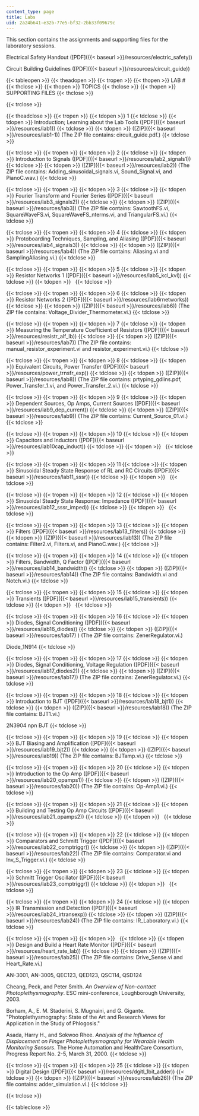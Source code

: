 ```yaml
---
content_type: page
title: Labs
uid: 2a24b641-e32b-77e5-bf32-2bb33f09679c
---
```


This section contains the assignments and supporting files for the laboratory sessions.

Electrical Safety Handout ([PDF]({{< baseurl >}}/resources/electric_safety))

Circuit Building Guidelines ([PDF]({{< baseurl >}}/resources/circuit_guide))

{{< tableopen >}}
{{< theadopen >}}
{{< tropen >}}
{{< thopen >}}
LAB #
{{< thclose >}}
{{< thopen >}}
TOPICS
{{< thclose >}}
{{< thopen >}}
SUPPORTING FILES
{{< thclose >}}

{{< trclose >}}

{{< theadclose >}}
{{< tropen >}}
{{< tdopen >}}
1
{{< tdclose >}}
{{< tdopen >}}
Introduction; Learning about the Lab Tools ([PDF]({{< baseurl >}}/resources/lab1))
{{< tdclose >}}
{{< tdopen >}}
([ZIP]({{< baseurl >}}/resources/lab1-1)) (The ZIP file contains: circuit\_guide.pdf.)
{{< tdclose >}}

{{< trclose >}}
{{< tropen >}}
{{< tdopen >}}
2
{{< tdclose >}}
{{< tdopen >}}
Introduction to Signals ([PDF]({{< baseurl >}}/resources/lab2_signals1))
{{< tdclose >}}
{{< tdopen >}}
([ZIP]({{< baseurl >}}/resources/lab2)) (The ZIP file contains: Adding\_sinusoidal\_signals.vi, Sound\_Signal.vi, and PianoC.wav.)
{{< tdclose >}}

{{< trclose >}}
{{< tropen >}}
{{< tdopen >}}
3
{{< tdclose >}}
{{< tdopen >}}
Fourier Transform and Fourier Series ([PDF]({{< baseurl >}}/resources/lab3_signals2))
{{< tdclose >}}
{{< tdopen >}}
([ZIP]({{< baseurl >}}/resources/lab3)) (The ZIP file contains: SawtoothFS.vi, SquareWaveFS.vi, SquareWaveFS\_nterms.vi, and TriangularFS.vi.)
{{< tdclose >}}

{{< trclose >}}
{{< tropen >}}
{{< tdopen >}}
4
{{< tdclose >}}
{{< tdopen >}}
Protoboarding Techniques, Sampling, and Aliasing ([PDF]({{< baseurl >}}/resources/lab4_signals3))
{{< tdclose >}}
{{< tdopen >}}
([ZIP]({{< baseurl >}}/resources/lab4)) (The ZIP file contains: Aliasing.vi and SamplingAliasing.vi.)
{{< tdclose >}}

{{< trclose >}}
{{< tropen >}}
{{< tdopen >}}
5
{{< tdclose >}}
{{< tdopen >}}
Resistor Networks 1 ([PDF]({{< baseurl >}}/resources/lab5_kcl_kvl))
{{< tdclose >}}
{{< tdopen >}}
 
{{< tdclose >}}

{{< trclose >}}
{{< tropen >}}
{{< tdopen >}}
6
{{< tdclose >}}
{{< tdopen >}}
Resistor Networks 2 ([PDF]({{< baseurl >}}/resources/lab6rnetworks))
{{< tdclose >}}
{{< tdopen >}}
([ZIP]({{< baseurl >}}/resources/lab6)) (The ZIP file contains: Voltage\_Divider\_Thermometer.vi.)
{{< tdclose >}}

{{< trclose >}}
{{< tropen >}}
{{< tdopen >}}
7
{{< tdclose >}}
{{< tdopen >}}
Measuring the Temperature Coefficient of Resistors ([PDF]({{< baseurl >}}/resources/resistr_alf_lb))
{{< tdclose >}}
{{< tdopen >}}
([ZIP]({{< baseurl >}}/resources/lab7)) (The ZIP file contains: manual\_resistor\_experiment.vi and resistor\_experiment.vi.)
{{< tdclose >}}

{{< trclose >}}
{{< tropen >}}
{{< tdopen >}}
8
{{< tdclose >}}
{{< tdopen >}}
Equivalent Circuits, Power Transfer ([PDF]({{< baseurl >}}/resources/power_trnsfr_exp))
{{< tdclose >}}
{{< tdopen >}}
([ZIP]({{< baseurl >}}/resources/lab8)) (The ZIP file contains: prtyping\_gdlins.pdf, Power\_Transfer\_1.vi, and Power\_Transfer\_2.vi.)
{{< tdclose >}}

{{< trclose >}}
{{< tropen >}}
{{< tdopen >}}
9
{{< tdclose >}}
{{< tdopen >}}
Dependent Sources, Op Amps, Current Sources ([PDF]({{< baseurl >}}/resources/lab9_dep_current))
{{< tdclose >}}
{{< tdopen >}}
([ZIP]({{< baseurl >}}/resources/lab9)) (The ZIP file contains: Current\_Source\_01.vi.)
{{< tdclose >}}

{{< trclose >}}
{{< tropen >}}
{{< tdopen >}}
10
{{< tdclose >}}
{{< tdopen >}}
Capacitors and Inductors ([PDF]({{< baseurl >}}/resources/lab10cap_induct))
{{< tdclose >}}
{{< tdopen >}}
 
{{< tdclose >}}

{{< trclose >}}
{{< tropen >}}
{{< tdopen >}}
11
{{< tdclose >}}
{{< tdopen >}}
Sinusoidal Steady State Response of RL and RC Circuits ([PDF]({{< baseurl >}}/resources/lab11_sssr))
{{< tdclose >}}
{{< tdopen >}}
 
{{< tdclose >}}

{{< trclose >}}
{{< tropen >}}
{{< tdopen >}}
12
{{< tdclose >}}
{{< tdopen >}}
Sinusoidal Steady State Response: Impedance ([PDF]({{< baseurl >}}/resources/lab12_sssr_imped))
{{< tdclose >}}
{{< tdopen >}}
 
{{< tdclose >}}

{{< trclose >}}
{{< tropen >}}
{{< tdopen >}}
13
{{< tdclose >}}
{{< tdopen >}}
Filters ([PDF]({{< baseurl >}}/resources/lab13_filters))
{{< tdclose >}}
{{< tdopen >}}
([ZIP]({{< baseurl >}}/resources/lab13)) (The ZIP file contains: Filter2.vi, Filters.vi, and PianoC.wav.)
{{< tdclose >}}

{{< trclose >}}
{{< tropen >}}
{{< tdopen >}}
14
{{< tdclose >}}
{{< tdopen >}}
Filters, Bandwidth, Q Factor ([PDF]({{< baseurl >}}/resources/lab14_bandwidth))
{{< tdclose >}}
{{< tdopen >}}
([ZIP]({{< baseurl >}}/resources/lab14)) (The ZIP file contains: Bandwidth.vi and Notch.vi.)
{{< tdclose >}}

{{< trclose >}}
{{< tropen >}}
{{< tdopen >}}
15
{{< tdclose >}}
{{< tdopen >}}
Transients ([PDF]({{< baseurl >}}/resources/lab15_transients))
{{< tdclose >}}
{{< tdopen >}}
 
{{< tdclose >}}

{{< trclose >}}
{{< tropen >}}
{{< tdopen >}}
16
{{< tdclose >}}
{{< tdopen >}}
Diodes, Signal Conditioning ([PDF]({{< baseurl >}}/resources/lab16_diodes))
{{< tdclose >}}
{{< tdopen >}}
([ZIP]({{< baseurl >}}/resources/lab17) ) (The ZIP file contains: ZenerRegulator.vi.)  
  
Diode\_1N914
{{< tdclose >}}

{{< trclose >}}
{{< tropen >}}
{{< tdopen >}}
17
{{< tdclose >}}
{{< tdopen >}}
Diodes, Signal Conditioning, Voltage Regulation ([PDF]({{< baseurl >}}/resources/lab17_diodes2))
{{< tdclose >}}
{{< tdopen >}}
([ZIP]({{< baseurl >}}/resources/lab17)) (The ZIP file contains: ZenerRegulator.vi.)
{{< tdclose >}}

{{< trclose >}}
{{< tropen >}}
{{< tdopen >}}
18
{{< tdclose >}}
{{< tdopen >}}
Introduction to BJT ([PDF]({{< baseurl >}}/resources/lab18_bjt1))
{{< tdclose >}}
{{< tdopen >}}
([ZIP]({{< baseurl >}}/resources/lab18)) (The ZIP file contains: BJT1.vi.)  
  
2N3904 npn BJT
{{< tdclose >}}

{{< trclose >}}
{{< tropen >}}
{{< tdopen >}}
19
{{< tdclose >}}
{{< tdopen >}}
BJT Biasing and Amplification ([PDF]({{< baseurl >}}/resources/lab19_bjt2))
{{< tdclose >}}
{{< tdopen >}}
([ZIP]({{< baseurl >}}/resources/lab19)) (The ZIP file contains: BJTamp.vi.)
{{< tdclose >}}

{{< trclose >}}
{{< tropen >}}
{{< tdopen >}}
20
{{< tdclose >}}
{{< tdopen >}}
Introduction to the Op Amp ([PDF]({{< baseurl >}}/resources/lab20_opamps1))
{{< tdclose >}}
{{< tdopen >}}
([ZIP]({{< baseurl >}}/resources/lab20)) (The ZIP file contains: Op-Amp1.vi.)
{{< tdclose >}}

{{< trclose >}}
{{< tropen >}}
{{< tdopen >}}
21
{{< tdclose >}}
{{< tdopen >}}
Building and Testing Op Amp Circuits ([PDF]({{< baseurl >}}/resources/lab21_opamps2))
{{< tdclose >}}
{{< tdopen >}}
 
{{< tdclose >}}

{{< trclose >}}
{{< tropen >}}
{{< tdopen >}}
22
{{< tdclose >}}
{{< tdopen >}}
Comparators and Schmitt Trigger ([PDF]({{< baseurl >}}/resources/lab22_comptriggr))
{{< tdclose >}}
{{< tdopen >}}
([ZIP]({{< baseurl >}}/resources/lab22)) (The ZIP file contains: Comparator.vi and Inv\_S\_Trigger.vi.)
{{< tdclose >}}

{{< trclose >}}
{{< tropen >}}
{{< tdopen >}}
23
{{< tdclose >}}
{{< tdopen >}}
Schmitt Trigger Oscillator ([PDF]({{< baseurl >}}/resources/lab23_comptriggr))
{{< tdclose >}}
{{< tdopen >}}
 
{{< tdclose >}}

{{< trclose >}}
{{< tropen >}}
{{< tdopen >}}
24
{{< tdclose >}}
{{< tdopen >}}
IR Transmission and Detection ([PDF]({{< baseurl >}}/resources/lab24_irtransexp))
{{< tdclose >}}
{{< tdopen >}}
([ZIP]({{< baseurl >}}/resources/lab24)) (The ZIP file contains: IR\_Laboratory.vi.)
{{< tdclose >}}

{{< trclose >}}
{{< tropen >}}
{{< tdopen >}}
 
{{< tdclose >}}
{{< tdopen >}}
Design and Build a Heart Rate Monitor ([PDF]({{< baseurl >}}/resources/heart_rate_lab))
{{< tdclose >}}
{{< tdopen >}}
([ZIP]({{< baseurl >}}/resources/lab25)) (The ZIP file contains: Drive\_Sense.vi and Heart\_Rate.vi.)  
  
AN-3001, AN-3005, QEC123, QED123, QSC114, QSD124  
  
Cheang, Peck, and Peter Smith. _An Overview of Non-contact Photoplethysmography_. ESC mini-conference, Loughborough University, 2003.  
  
Borham, A., E. M. Staderini, S. Mugnaini, and G. Gigante. "Photoplethysmography: State of the Art and Research Views for Application in the Study of Phlogosis."  
  
Asada, Harry H., and Sokwoo Rhee. _Analysis of the Influence of Displacement on Finger Photoplethysmography for Wearable Health Monitoring Sensors_. The Home Automation and HealthCare Consortium, Progress Report No. 2-5, March 31, 2000.
{{< tdclose >}}

{{< trclose >}}
{{< tropen >}}
{{< tdopen >}}
25
{{< tdclose >}}
{{< tdopen >}}
Digital Design ([PDF]({{< baseurl >}}/resources/dgitl_1bit_adder))
{{< tdclose >}}
{{< tdopen >}}
([ZIP]({{< baseurl >}}/resources/lab26)) (The ZIP file contains: adder\_simulation.vi.)
{{< tdclose >}}

{{< trclose >}}

{{< tableclose >}}